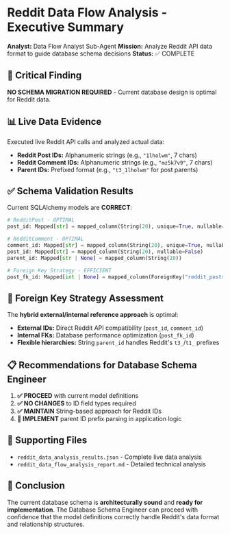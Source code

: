 # Reddit Data Flow Analysis - Executive Summary

**Analyst:** Data Flow Analyst Sub-Agent
**Mission:** Analyze Reddit API data format to guide database schema decisions
**Status:** ✅ COMPLETE

## 🎯 Critical Finding

**NO SCHEMA MIGRATION REQUIRED** - Current database design is optimal for Reddit data.

## 📊 Live Data Evidence

Executed live Reddit API calls and analyzed actual data:

- **Reddit Post IDs:** Alphanumeric strings (e.g., `"1lholwm"`, 7 chars)
- **Reddit Comment IDs:** Alphanumeric strings (e.g., `"mz5k7v9"`, 7 chars)
- **Parent IDs:** Prefixed format (e.g., `"t3_1lholwm"` for post parents)

## ✅ Schema Validation Results

Current SQLAlchemy models are **CORRECT**:

```python
# RedditPost - OPTIMAL
post_id: Mapped[str] = mapped_column(String(20), unique=True, nullable=False)

# RedditComment - OPTIMAL
comment_id: Mapped[str] = mapped_column(String(20), unique=True, nullable=False)
post_id: Mapped[str] = mapped_column(String(20), nullable=False)
parent_id: Mapped[str | None] = mapped_column(String(20))

# Foreign Key Strategy - EFFICIENT
post_fk_id: Mapped[int | None] = mapped_column(ForeignKey("reddit_posts.id"))
```

## 🔗 Foreign Key Strategy Assessment

The **hybrid external/internal reference approach** is optimal:

- **External IDs:** Direct Reddit API compatibility (`post_id`, `comment_id`)
- **Internal FKs:** Database performance optimization (`post_fk_id`)
- **Flexible hierarchies:** String `parent_id` handles Reddit's `t3_`/`t1_` prefixes

## 📋 Recommendations for Database Schema Engineer

1. **✅ PROCEED** with current model definitions
2. **✅ NO CHANGES** to ID field types required
3. **✅ MAINTAIN** String-based approach for Reddit IDs
4. **📝 IMPLEMENT** parent ID prefix parsing in application logic

## 📁 Supporting Files

- `reddit_data_analysis_results.json` - Complete live data analysis
- `reddit_data_flow_analysis_report.md` - Detailed technical analysis

## 🏁 Conclusion

The current database schema is **architecturally sound** and **ready for implementation**. The Database Schema Engineer can proceed with confidence that the model definitions correctly handle Reddit's data format and relationship structures.
